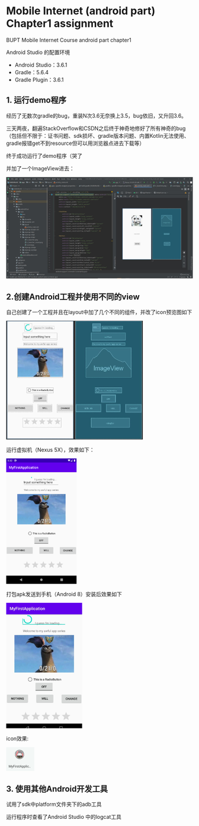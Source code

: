 # Mobile Internet (android part) Chapter1 assignment

BUPT Mobile Internet Course android part chapter1

Android Studio 的配置环境

- Android Studio：3.6.1
- Gradle：5.6.4
- Gradle Plugin：3.6.1

## 1. 运行demo程序

经历了无数次gradle的bug，重装N次3.6无奈换上3.5，bug依旧，又升回3.6。

三天两夜，翻遍StackOverflow和CSDN之后终于神奇地修好了所有神奇的bug（包括但不限于：证书问题、sdk损坏、gradle版本问题、内置Kotlin无法使用、gradle报错get不到resource但可以用浏览器点进去下载等）

终于成功运行了demo程序（哭了

并加了一个ImageView进去：

<img src="./snapshots/README1.JPG" alt="avatar" title="运行demo并加了一个图片" style="zoom:50%;" />

## 2.创建Android工程并使用不同的view

自己创建了一个工程并且在layout中加了几个不同的组件，并改了icon预览图如下

<img src="./snapshots/README2.JPG" alt="avatar" style="zoom:50%;" />

运行虚拟机（Nexus 5X），效果如下：

<img src="./snapshots/README3.png" alt="avatar" style="zoom:33%;" />

打包apk发送到手机（Android 8）安装后效果如下

<img src="./snapshots/README4.jpg" alt="avatar" style="zoom:33%;" />

icon效果:

<img src="./snapshots/README5.jpg" alt="avatar" style="zoom:25%;" />

## 3. 使用其他Android开发工具

试用了sdk中platform文件夹下的adb工具

运行程序时查看了Android Studio 中的logcat工具